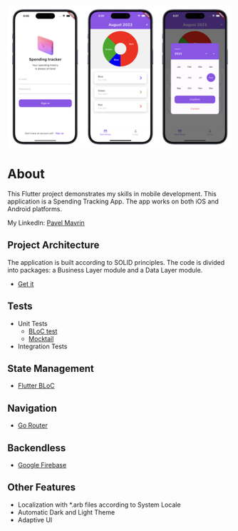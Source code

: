 ![MoneyTracker](https://github.com/mavrinpn/MoneyTracker/raw/main/screenshot.png)

# About

This Flutter project demonstrates my skills in mobile development.
This application is a Spending Tracking App.
The app works on both iOS and Android platforms.

My LinkedIn: [Pavel Mavrin](https://www.linkedin.com/in/pavel-mavrin-developer/)

## Project Architecture

The application is built according to SOLID principles. The code is divided into packages: a Business Layer module and a Data Layer module.

- [Get it](https://pub.dev/packages/get_it)

## Tests

- Unit Tests
    - [BLoC test](https://pub.dev/packages/bloc_test)
    - [Mocktail](https://pub.dev/packages/mocktail)
- Integration Tests

## State Management

- [Flutter BLoC](https://pub.dev/packages/flutter_bloc)

## Navigation

- [Go Router](https://pub.dev/packages/go_router)

## Backendless

- [Google Firebase](https://firebase.google.com)

## Other Features

- Localization with *.arb files according to System Locale
- Automatic Dark and Light Theme
- Adaptive UI